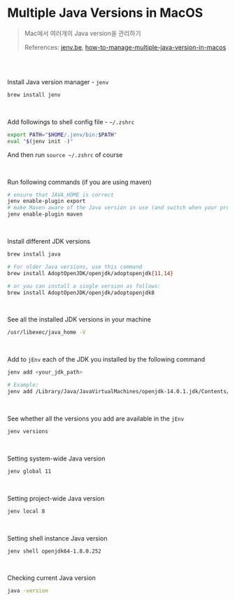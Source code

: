 # Multiple Java Versions in MacOS
> Mac에서 여러개의 Java version을 관리하기
> 
> References: [jenv.be](https://www.jenv.be/), [how-to-manage-multiple-java-version-in-macos](https://chamikakasun.medium.com/how-to-manage-multiple-java-version-in-macos-e5421345f6d0)

<br>
<br>

Install Java version manager - `jenv`

```bash
brew install jenv
```

<br>

Add followings to shell config file - `~/.zshrc`

```bash
export PATH="$HOME/.jenv/bin:$PATH"
eval "$(jenv init -)"
```

And then run `source ~/.zshrc` of course

<br>

Run following commands (if you are using maven)

```bash
# ensure that JAVA_HOME is correct
jenv enable-plugin export
# make Maven aware of the Java version in use (and switch when your project does)
jenv enable-plugin maven
```
<br>

Install different JDK versions

```bash
brew install java

# For older Java versions, use this command
brew install AdoptOpenJDK/openjdk/adoptopenjdk{11,14}

# or you can install a single version as follows:
brew install AdoptOpenJDK/openjdk/adoptopenjdk8
```
<br>

See all the installed JDK versions in your machine

```bash
/usr/libexec/java_home -V
```

<br>

Add to `jEnv` each of the JDK you installed by the following command

```bash
jenv add <your_jdk_path>

# Example:
jenv add /Library/Java/JavaVirtualMachines/openjdk-14.0.1.jdk/Contents/Home
```

<br>

See whether all the versions you add are available in the `jEnv`

```bash
jenv versions
```

<br>

Setting system-wide Java version

```bash
jenv global 11
```

<br>

Setting project-wide Java version

```bash
jenv local 8
```

<br>

Setting shell instance Java version

```bash
jenv shell openjdk64-1.8.0.252
```
<br>

Checking current Java version

```bash
java -version
```
